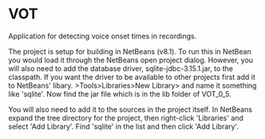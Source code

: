 # VOT
Application for detecting voice onset times in recordings.

The project is setup for building in NetBeans (v8.1). To run this in NetBean you would load it through the NetBeans open project dialog. However, you will also need to add the database driver, sqlite-jdbc-3.15.1.jar, to the classpath. If you want the driver to be available to other projects first add it to NetBeans' libary. >Tools>Libraries>New Library> and name it something like 'sqlite'. Now find the jar file which is in the lib folder of VOT_0_5. 

You will also need to add it to the sources in the project itself. In NetBeans expand the tree directory for the project, then right-click 'Libraries' and select 'Add Library'. Find 'sqlite' in the list and then click 'Add Library'.
